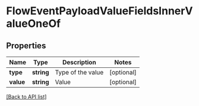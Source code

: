 # FlowEventPayloadValueFieldsInnerValueOneOf

## Properties

Name | Type | Description | Notes
------------ | ------------- | ------------- | -------------
**type** | **string** | Type of the value | [optional]
**value** | **string** | Value | [optional]

[[Back to API list]](../../README.md#api-endpoints)
